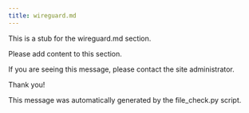 ```yaml
---
title: wireguard.md
---
```


This is a stub for the wireguard.md section.

Please add content to this section.

If you are seeing this message, please contact the site administrator.

Thank you!

This message was automatically generated by the file_check.py script.


